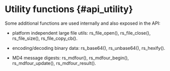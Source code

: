 # Utility functions {#api_utility}

Some additional functions are used internally and also exposed in the
API:

- platform independent large file utils: rs_file_open(), rs_file_close(),
  rs_file_size(), rs_file_copy_cb().

- encoding/decoding binary data: rs_base64(), rs_unbase64(),
  rs_hexify().

- MD4 message digests: rs_mdfour(), rs_mdfour_begin(),
  rs_mdfour_update(), rs_mdfour_result().
